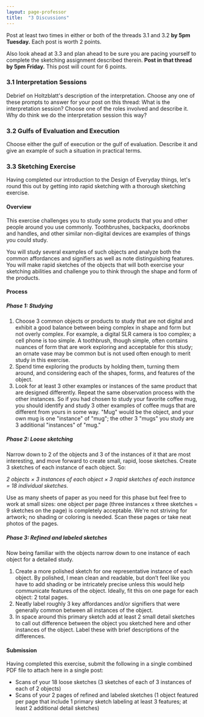 ```yaml
---
layout: page-professor
title:  "3 Discussions"
---
```

Post at least two times in either or both of the threads 3.1 and 3.2 **by 5pm Tuesday.** Each post is worth 2 points.

Also look ahead at 3.3 and plan ahead to be sure you are pacing yourself to complete the sketching assignment described therein. **Post in that thread by 5pm Friday.** This post will count for 6 points.

### 3.1 Interpretation Sessions

Debrief on Holtzblatt's description of the interpretation. Choose any one of these prompts to answer for your post on this thread: What is the interpretation session? Choose one of the roles involved and describe it. Why do think we do the interpretation session this way?

### 3.2 Gulfs of Evaluation and Execution

Choose either the gulf of execution or the gulf of evaluation. Describe it and give an example of such a situation in practical terms.

### 3.3 Sketching Exercise

Having completed our introduction to the Design of Everyday things, let's round this out by getting into rapid sketching with a thorough sketching exercise.

#### Overview

This exercise challenges you to study some products that you and other people around you use commonly. Toothbrushes, backpacks, doorknobs and handles, and other similar non-digital devices are examples of things you could study.

You will study several examples of such objects and analyze both the common affordances and signifiers as well as note distinguishing features. You will make rapid sketches of the objects that will both exercise your sketching abilities and challenge you to think through the shape and form of the products.

#### Process

##### Phase 1: Studying

1. Choose 3 common objects or products to study that are not digital and exhibit a good balance between being complex in shape and form but not overly complex. For example, a digital SLR camera is too complex; a cell phone is too simple. A toothbrush, though simple, often contains nuances of form that are work exploring and acceptable for this study; an ornate vase may be common but is not used often enough to merit study in this exercise.
2. Spend time exploring the products by holding them, turning them around, and considering each of the shapes, forms, and features of the object.
3. Look for at least 3 other examples or instances of the same product that are designed differently. Repeat the same observation process with the other instances. So if you had chosen to study your favorite coffee mug, you should identify and study 3 other examples of coffee mugs that are different from yours in some way. "Mug" would be the object, and your own mug is one "instance" of "mug"; the other 3 "mugs" you study are 3 additional "instances" of "mug."

##### Phase 2: Loose sketching

Narrow down to 2 of the objects and 3 of the instances of it that are most interesting, and move forward to create small, rapid, loose sketches. Create 3 sketches of each instance of each object. So:

*2 objects × 3 instances of each object × 3 rapid sketches of each instance = 18 individual sketches.*

Use as many sheets of paper as you need for this phase but feel free to work at small sizes: one object per page (three instances x three sketches = 9 sketches on the page) is completely acceptable. We're not striving for artwork; no shading or coloring is needed. Scan these pages or take neat photos of the pages.

##### Phase 3: Refined and labeled sketches

Now being familiar with the objects narrow down to one instance of each object for a detailed study.

1. Create a more polished sketch for one representative instance of each object. By polished, I mean clean and readable, but don’t feel like you have to add shading or be intricately precise unless this would help communicate features of the object. Ideally, fit this on one page for each object: 2 total pages.
2. Neatly label roughly 3 key affordances and/or signifiers that were generally common between all instances of the object.
3. In space around this primary sketch add at least 2 small detail sketches to call out difference between the object you sketched here and other instances of the object. Label these with brief descriptions of the differences.

#### Submission

Having completed this exercise, submit the following in a single combined PDF file to attach here in a single post:

* Scans of your 18 loose sketches (3 sketches of each of 3 instances of each of 2 objects)
* Scans of your 2 pages of refined and labeled sketches (1 object featured per page that include 1 primary sketch labeling at least 3 features; at least 2 additional detail sketches)
